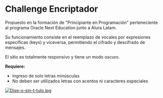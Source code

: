 # Challenge Encriptador 

Propuesto en la formación de "Principiante en Programación" perteneciente al programa Oracle Next Education junto a Alura Latam.

Su funcionamiento consiste en el reemplazo de vocales por expresiones específicas (keys) y viceversa, permitiendo el cifrado y descifrado de mensajes.

El sitio es totalmente responsivo y tiene  un modo oscuro.

**Requiere:**
- Ingreso de solo letras minúsculas
- No deben ser utilizados letras con acentos ni caracteres especiales

[![Dise-o-sin-t-tulo.jpg](https://i.postimg.cc/hPVNTrRv/Dise-o-sin-t-tulo.jpg)](https://postimg.cc/nCcdtqzf)
